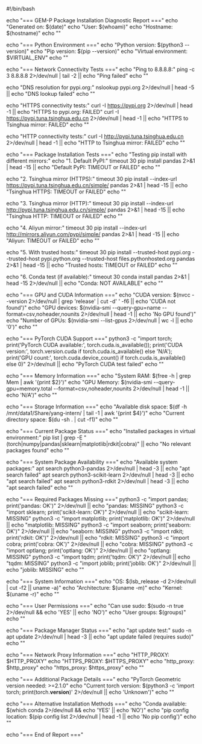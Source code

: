 #!/bin/bash

echo "=== GEM-P Package Installation Diagnostic Report ==="
echo "Generated on: $(date)"
echo "User: $(whoami)"
echo "Hostname: $(hostname)"
echo ""

echo "=== Python Environment ==="
echo "Python version: $(python3 --version)"
echo "Pip version: $(pip --version)"
echo "Virtual environment: $VIRTUAL_ENV"
echo ""

echo "=== Network Connectivity Tests ==="
echo "Ping to 8.8.8.8:"
ping -c 3 8.8.8.8 2>/dev/null | tail -2 || echo "Ping failed"
echo ""

echo "DNS resolution for pypi.org:"
nslookup pypi.org 2>/dev/null | head -5 || echo "DNS lookup failed"
echo ""

echo "HTTPS connectivity tests:"
curl -I https://pypi.org 2>/dev/null | head -1 || echo "HTTPS to pypi.org: FAILED"
curl -I https://pypi.tuna.tsinghua.edu.cn 2>/dev/null | head -1 || echo "HTTPS to Tsinghua mirror: FAILED"
echo ""

echo "HTTP connectivity tests:"
curl -I http://pypi.tuna.tsinghua.edu.cn 2>/dev/null | head -1 || echo "HTTP to Tsinghua mirror: FAILED"
echo ""

echo "=== Package Installation Tests ==="
echo "Testing pip install with different mirrors:"
echo "1. Default PyPI:"
timeout 30 pip install pandas 2>&1 | head -15 || echo "Default PyPI: TIMEOUT or FAILED"
echo ""

echo "2. Tsinghua mirror (HTTPS):"
timeout 30 pip install --index-url https://pypi.tuna.tsinghua.edu.cn/simple/ pandas 2>&1 | head -15 || echo "Tsinghua HTTPS: TIMEOUT or FAILED"
echo ""

echo "3. Tsinghua mirror (HTTP):"
timeout 30 pip install --index-url http://pypi.tuna.tsinghua.edu.cn/simple/ pandas 2>&1 | head -15 || echo "Tsinghua HTTP: TIMEOUT or FAILED"
echo ""

echo "4. Aliyun mirror:"
timeout 30 pip install --index-url http://mirrors.aliyun.com/pypi/simple/ pandas 2>&1 | head -15 || echo "Aliyun: TIMEOUT or FAILED"
echo ""

echo "5. With trusted hosts:"
timeout 30 pip install --trusted-host pypi.org --trusted-host pypi.python.org --trusted-host files.pythonhosted.org pandas 2>&1 | head -15 || echo "Trusted hosts: TIMEOUT or FAILED"
echo ""

echo "6. Conda test (if available):"
timeout 30 conda install pandas 2>&1 | head -15 2>/dev/null || echo "Conda: NOT AVAILABLE"
echo ""

echo "=== GPU and CUDA Information ==="
echo "CUDA version: $(nvcc --version 2>/dev/null | grep 'release' | cut -d' ' -f6 || echo 'CUDA not found')"
echo "GPU devices: $(nvidia-smi --query-gpu=name --format=csv,noheader,nounits 2>/dev/null | head -1 || echo 'No GPU found')"
echo "Number of GPUs: $(nvidia-smi --list-gpus 2>/dev/null | wc -l || echo '0')"
echo ""

echo "=== PyTorch CUDA Support ==="
python3 -c "import torch; print('PyTorch CUDA available:', torch.cuda.is_available()); print('CUDA version:', torch.version.cuda if torch.cuda.is_available() else 'N/A'); print('GPU count:', torch.cuda.device_count() if torch.cuda.is_available() else 0)" 2>/dev/null || echo "PyTorch CUDA test failed"
echo ""

echo "=== Memory Information ==="
echo "System RAM: $(free -h | grep Mem | awk '{print $2}')"
echo "GPU Memory: $(nvidia-smi --query-gpu=memory.total --format=csv,noheader,nounits 2>/dev/null | head -1 || echo 'N/A')"
echo ""

echo "=== Storage Information ==="
echo "Available disk space: $(df -h /mnt/data1/Share/yang-intern/ | tail -1 | awk '{print $4}')"
echo "Current directory space: $(du -sh . | cut -f1)"
echo ""

echo "=== Current Package Status ==="
echo "Installed packages in virtual environment:"
pip list | grep -E "(torch|numpy|pandas|sklearn|matplotlib|rdkit|cobra)" || echo "No relevant packages found"
echo ""

echo "=== System Package Availability ==="
echo "Available system packages:"
apt search python3-pandas 2>/dev/null | head -3 || echo "apt search failed"
apt search python3-scikit-learn 2>/dev/null | head -3 || echo "apt search failed"
apt search python3-rdkit 2>/dev/null | head -3 || echo "apt search failed"
echo ""

echo "=== Required Packages Missing ==="
python3 -c "import pandas; print('pandas: OK')" 2>/dev/null || echo "pandas: MISSING"
python3 -c "import sklearn; print('scikit-learn: OK')" 2>/dev/null || echo "scikit-learn: MISSING"
python3 -c "import matplotlib; print('matplotlib: OK')" 2>/dev/null || echo "matplotlib: MISSING"
python3 -c "import seaborn; print('seaborn: OK')" 2>/dev/null || echo "seaborn: MISSING"
python3 -c "import rdkit; print('rdkit: OK')" 2>/dev/null || echo "rdkit: MISSING"
python3 -c "import cobra; print('cobra: OK')" 2>/dev/null || echo "cobra: MISSING"
python3 -c "import optlang; print('optlang: OK')" 2>/dev/null || echo "optlang: MISSING"
python3 -c "import tqdm; print('tqdm: OK')" 2>/dev/null || echo "tqdm: MISSING"
python3 -c "import joblib; print('joblib: OK')" 2>/dev/null || echo "joblib: MISSING"
echo ""

echo "=== System Information ==="
echo "OS: $(lsb_release -d 2>/dev/null | cut -f2 || uname -a)"
echo "Architecture: $(uname -m)"
echo "Kernel: $(uname -r)"
echo ""

echo "=== User Permissions ==="
echo "Can use sudo: $(sudo -n true 2>/dev/null && echo 'YES' || echo 'NO')"
echo "User groups: $(groups)"
echo ""

echo "=== Package Manager Status ==="
echo "apt update test:"
sudo -n apt update 2>/dev/null | head -3 || echo "apt update failed (requires sudo)"
echo ""

echo "=== Network Proxy Information ==="
echo "HTTP_PROXY: $HTTP_PROXY"
echo "HTTPS_PROXY: $HTTPS_PROXY"
echo "http_proxy: $http_proxy"
echo "https_proxy: $https_proxy"
echo ""

echo "=== Additional Package Details ==="
echo "PyTorch Geometric version needed: >=2.1.0"
echo "Current torch version: $(python3 -c 'import torch; print(torch.__version__)' 2>/dev/null || echo 'Unknown')"
echo ""

echo "=== Alternative Installation Methods ==="
echo "Conda available: $(which conda 2>/dev/null && echo 'YES' || echo 'NO')"
echo "pip config location: $(pip config list 2>/dev/null | head -1 || echo 'No pip config')"
echo ""

echo "=== End of Report ==="
